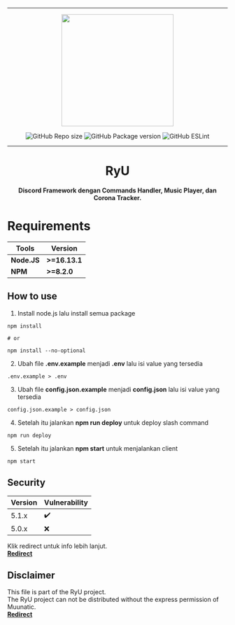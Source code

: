 ***

<p align="center">
<img src="https://cdn.discordapp.com/attachments/852785773827981342/912856282246045778/test.jpg" width="256" height="256">
<p align="center">
<img alt="GitHub Repo size" src="https://img.shields.io/github/repo-size/Muunatic/RyU?style=flat-square">
<img alt="GitHub Package version" src="https://img.shields.io/github/v/release/Muunatic/RyU?style=flat-square">
<img alt="GitHub ESLint" src="https://img.shields.io/github/workflow/status/Muunatic/RyU/ESLint?style=flat-square">

***

<h1 align="center">RyU</h1>
<p align="center"><b>Discord Framework dengan Commands Handler, Music Player, dan Corona Tracker.</b></p>

# Requirements

|Tools|Version|
|-|-|
|**Node.JS**|**>=16.13.1**|
|**NPM**|**>=8.2.0**|

## How to use

1. Install node.js lalu install semua package
```
npm install

# or

npm install --no-optional
```
2. Ubah file **.env.example** menjadi **.env** lalu isi value yang tersedia
```
.env.example > .env
```
3. Ubah file **config.json.example** menjadi **config.json** lalu isi value yang tersedia
```
config.json.example > config.json
```
4. Setelah itu jalankan **npm run deploy** untuk deploy slash command
```
npm run deploy
```
5. Setelah itu jalankan **npm start** untuk menjalankan client
```
npm start
```

## Security

|Version|Vulnerability|
|-|-|
|5.1.x|:heavy_check_mark:|
|5.0.x|:x:|

Klik redirect untuk info lebih lanjut.
<br>
<a href="https://github.com/Muunatic/RyU/security/policy">**Redirect**</a>

## Disclaimer

This file is part of the RyU project.
<br>
The RyU project can not be distributed without the express permission of Muunatic.
<br>
<a href="https://github.com/Muunatic/RyU/blob/v5/LICENSE">**Redirect**</a>
